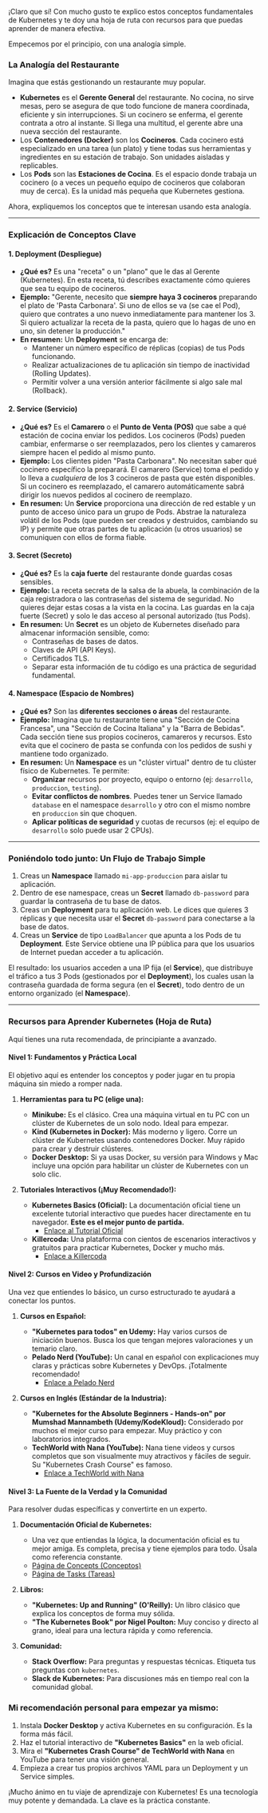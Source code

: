 ¡Claro que sí! Con mucho gusto te explico estos conceptos fundamentales de Kubernetes y te doy una hoja de ruta con recursos para que puedas aprender de manera efectiva.

Empecemos por el principio, con una analogía simple.

### La Analogía del Restaurante

Imagina que estás gestionando un restaurante muy popular.

*   **Kubernetes** es el **Gerente General** del restaurante. No cocina, no sirve mesas, pero se asegura de que todo funcione de manera coordinada, eficiente y sin interrupciones. Si un cocinero se enferma, el gerente contrata a otro al instante. Si llega una multitud, el gerente abre una nueva sección del restaurante.
*   Los **Contenedores (Docker)** son los **Cocineros**. Cada cocinero está especializado en una tarea (un plato) y tiene todas sus herramientas y ingredientes en su estación de trabajo. Son unidades aisladas y replicables.
*   Los **Pods** son las **Estaciones de Cocina**. Es el espacio donde trabaja un cocinero (o a veces un pequeño equipo de cocineros que colaboran muy de cerca). Es la unidad más pequeña que Kubernetes gestiona.

Ahora, expliquemos los conceptos que te interesan usando esta analogía.

---

### Explicación de Conceptos Clave

#### 1. **Deployment (Despliegue)**

*   **¿Qué es?** Es una "receta" o un "plano" que le das al Gerente (Kubernetes). En esta receta, tú describes exactamente cómo quieres que sea tu equipo de cocineros.
*   **Ejemplo:** "Gerente, necesito que **siempre haya 3 cocineros** preparando el plato de 'Pasta Carbonara'. Si uno de ellos se va (se cae el Pod), quiero que contrates a uno nuevo inmediatamente para mantener los 3. Si quiero actualizar la receta de la pasta, quiero que lo hagas de uno en uno, sin detener la producción."
*   **En resumen:** Un **Deployment** se encarga de:
    *   Mantener un número específico de réplicas (copias) de tus Pods funcionando.
    *   Realizar actualizaciones de tu aplicación sin tiempo de inactividad (Rolling Updates).
    *   Permitir volver a una versión anterior fácilmente si algo sale mal (Rollback).

#### 2. **Service (Servicio)**

*   **¿Qué es?** Es el **Camarero** o el **Punto de Venta (POS)** que sabe a qué estación de cocina enviar los pedidos. Los cocineros (Pods) pueden cambiar, enfermarse o ser reemplazados, pero los clientes y camareros siempre hacen el pedido al mismo punto.
*   **Ejemplo:** Los clientes piden "Pasta Carbonara". No necesitan saber qué cocinero específico la preparará. El camarero (Service) toma el pedido y lo lleva a *cualquiera* de los 3 cocineros de pasta que estén disponibles. Si un cocinero es reemplazado, el camarero automáticamente sabrá dirigir los nuevos pedidos al cocinero de reemplazo.
*   **En resumen:** Un **Service** proporciona una dirección de red estable y un punto de acceso único para un grupo de Pods. Abstrae la naturaleza volátil de los Pods (que pueden ser creados y destruidos, cambiando su IP) y permite que otras partes de tu aplicación (u otros usuarios) se comuniquen con ellos de forma fiable.

#### 3. **Secret (Secreto)**

*   **¿Qué es?** Es la **caja fuerte** del restaurante donde guardas cosas sensibles.
*   **Ejemplo:** La receta secreta de la salsa de la abuela, la combinación de la caja registradora o las contraseñas del sistema de seguridad. No quieres dejar estas cosas a la vista en la cocina. Las guardas en la caja fuerte (Secret) y solo le das acceso al personal autorizado (tus Pods).
*   **En resumen:** Un **Secret** es un objeto de Kubernetes diseñado para almacenar información sensible, como:
    *   Contraseñas de bases de datos.
    *   Claves de API (API Keys).
    *   Certificados TLS.
    *   Separar esta información de tu código es una práctica de seguridad fundamental.

#### 4. **Namespace (Espacio de Nombres)**

*   **¿Qué es?** Son las **diferentes secciones o áreas** del restaurante.
*   **Ejemplo:** Imagina que tu restaurante tiene una "Sección de Cocina Francesa", una "Sección de Cocina Italiana" y la "Barra de Bebidas". Cada sección tiene sus propios cocineros, camareros y recursos. Esto evita que el cocinero de pasta se confunda con los pedidos de sushi y mantiene todo organizado.
*   **En resumen:** Un **Namespace** es un "clúster virtual" dentro de tu clúster físico de Kubernetes. Te permite:
    *   **Organizar** recursos por proyecto, equipo o entorno (ej: `desarrollo`, `produccion`, `testing`).
    *   **Evitar conflictos de nombres**. Puedes tener un Service llamado `database` en el namespace `desarrollo` y otro con el mismo nombre en `produccion` sin que choquen.
    *   **Aplicar políticas de seguridad** y cuotas de recursos (ej: el equipo de `desarrollo` solo puede usar 2 CPUs).

---

### Poniéndolo todo junto: Un Flujo de Trabajo Simple

1.  Creas un **Namespace** llamado `mi-app-produccion` para aislar tu aplicación.
2.  Dentro de ese namespace, creas un **Secret** llamado `db-password` para guardar la contraseña de tu base de datos.
3.  Creas un **Deployment** para tu aplicación web. Le dices que quieres 3 réplicas y que necesita usar el **Secret** `db-password` para conectarse a la base de datos.
4.  Creas un **Service** de tipo `LoadBalancer` que apunta a los Pods de tu **Deployment**. Este Service obtiene una IP pública para que los usuarios de Internet puedan acceder a tu aplicación.

El resultado: los usuarios acceden a una IP fija (el **Service**), que distribuye el tráfico a tus 3 Pods (gestionados por el **Deployment**), los cuales usan la contraseña guardada de forma segura (en el **Secret**), todo dentro de un entorno organizado (el **Namespace**).

---

### Recursos para Aprender Kubernetes (Hoja de Ruta)

Aquí tienes una ruta recomendada, de principiante a avanzado.

#### Nivel 1: Fundamentos y Práctica Local

El objetivo aquí es entender los conceptos y poder jugar en tu propia máquina sin miedo a romper nada.

1.  **Herramientas para tu PC (elige una):**
    *   **Minikube:** Es el clásico. Crea una máquina virtual en tu PC con un clúster de Kubernetes de un solo nodo. Ideal para empezar.
    *   **Kind (Kubernetes in Docker):** Más moderno y ligero. Corre un clúster de Kubernetes usando contenedores Docker. Muy rápido para crear y destruir clústeres.
    *   **Docker Desktop:** Si ya usas Docker, su versión para Windows y Mac incluye una opción para habilitar un clúster de Kubernetes con un solo clic.

2.  **Tutoriales Interactivos (¡Muy Recomendado!):**
    *   **Kubernetes Basics (Oficial):** La documentación oficial tiene un excelente tutorial interactivo que puedes hacer directamente en tu navegador. **Este es el mejor punto de partida.**
        *   [Enlace al Tutorial Oficial](https://kubernetes.io/docs/tutorials/kubernetes-basics/)
    *   **Killercoda:** Una plataforma con cientos de escenarios interactivos y gratuitos para practicar Kubernetes, Docker y mucho más.
        *   [Enlace a Killercoda](https://killercoda.com/playgrounds/scenario/kubernetes)

#### Nivel 2: Cursos en Video y Profundización

Una vez que entiendes lo básico, un curso estructurado te ayudará a conectar los puntos.

1.  **Cursos en Español:**
    *   **"Kubernetes para todos" en Udemy:** Hay varios cursos de iniciación buenos. Busca los que tengan mejores valoraciones y un temario claro.
    *   **Pelado Nerd (YouTube):** Un canal en español con explicaciones muy claras y prácticas sobre Kubernetes y DevOps. ¡Totalmente recomendado!
        *   [Enlace a Pelado Nerd](https://www.youtube.com/@peladonerd)

2.  **Cursos en Inglés (Estándar de la Industria):**
    *   **"Kubernetes for the Absolute Beginners - Hands-on" por Mumshad Mannambeth (Udemy/KodeKloud):** Considerado por muchos el mejor curso para empezar. Muy práctico y con laboratorios integrados.
    *   **TechWorld with Nana (YouTube):** Nana tiene videos y cursos completos que son visualmente muy atractivos y fáciles de seguir. Su "Kubernetes Crash Course" es famoso.
        *   [Enlace a TechWorld with Nana](https://www.youtube.com/@TechWorldwithNana)

#### Nivel 3: La Fuente de la Verdad y la Comunidad

Para resolver dudas específicas y convertirte en un experto.

1.  **Documentación Oficial de Kubernetes:**
    *   Una vez que entiendas la lógica, la documentación oficial es tu mejor amiga. Es completa, precisa y tiene ejemplos para todo. Úsala como referencia constante.
    *   [Página de Concepts (Conceptos)](https://kubernetes.io/docs/concepts/)
    *   [Página de Tasks (Tareas)](https://kubernetes.io/docs/tasks/)

2.  **Libros:**
    *   **"Kubernetes: Up and Running" (O'Reilly):** Un libro clásico que explica los conceptos de forma muy sólida.
    *   **"The Kubernetes Book" por Nigel Poulton:** Muy conciso y directo al grano, ideal para una lectura rápida y como referencia.

3.  **Comunidad:**
    *   **Stack Overflow:** Para preguntas y respuestas técnicas. Etiqueta tus preguntas con `kubernetes`.
    *   **Slack de Kubernetes:** Para discusiones más en tiempo real con la comunidad global.

### Mi recomendación personal para empezar ya mismo:

1.  Instala **Docker Desktop** y activa Kubernetes en su configuración. Es la forma más fácil.
2.  Haz el tutorial interactivo de **"Kubernetes Basics"** en la web oficial.
3.  Mira el **"Kubernetes Crash Course" de TechWorld with Nana** en YouTube para tener una visión general.
4.  Empieza a crear tus propios archivos YAML para un Deployment y un Service simples.

¡Mucho ánimo en tu viaje de aprendizaje con Kubernetes! Es una tecnología muy potente y demandada. La clave es la práctica constante.
